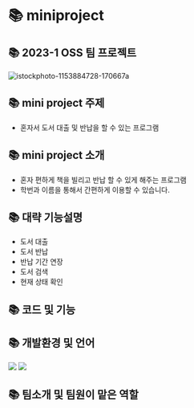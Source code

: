 # 📚 miniproject

## 📚 2023-1 OSS 팀 프로젝트
![istockphoto-1153884728-170667a](https://user-images.githubusercontent.com/130721702/236655140-bf8c71e0-d82a-4a1f-9273-a8ebbd1545a9.jpg)

## 📚 mini project 주제
* 혼자서 도서 대출 및 반납을 할 수 있는 프로그램

## 📚 mini project 소개
* 혼자 편하게 책을 빌리고 반납 할 수 있게 해주는 프로그램
* 학번과 이름을 통해서 간편하게 이용할 수 있습니다.

## 📚 대략 기능설명
* 도서 대출
* 도서 반납
* 반납 기간 연장
* 도서 검색
* 현재 상태 확인

## 📚 코드 및 기능




## 📚 개발환경 및 언어
<img src="https://img.shields.io/badge/C-A8B9CC?style=flat&logo=C&logoColor=white"/>
 <img src="https://img.shields.io/badge/Git-F05032?style=flat&logo=Git&logoColor=white"/>

## 📚 팀소개 및 팀원이 맡은 역할
